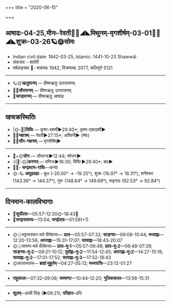 +++
title = "2020-06-15"

+++
## आषाढः-04-25,मीनः-रेवती🌛🌌◢◣मिथुनम्-मृगशीर्षम्-03-01🌌🌞◢◣शुक्रः-03-26🪐🌞सोमः
- Indian civil date: 1942-03-25, Islamic: 1441-10-23 Shawwāl
- संवत्सरः - शार्वरी
- वर्षसङ्ख्या 🌛- शकाब्दः 1942, विक्रमाब्दः 2077, कलियुगे 5121
___________________
- 🪐🌞**ऋतुमानम्** — ग्रीष्मऋतुः उत्तरायणम्
- 🌌🌞**सौरमानम्** — ग्रीष्मऋतुः उत्तरायणम्
- 🌛**चान्द्रमानम्** — ग्रीष्मऋतुः आषाढः
___________________


## खचक्रस्थितिः
- |🌞-🌛|**तिथिः** — कृष्ण-दशमी►29:40*; कृष्ण-एकादशी►  
- 🌌🌛**नक्षत्रम्** — रेवती►27:15*; अश्विनी► (मेषः)  
- 🌌🌞**सौर-नक्षत्रम्** — मृगशीर्षम्►  
___________________
- 🌛+🌞**योगः** — सौभाग्यः►12:44; शोभनः►  
- २|🌛-🌞|**करणम्** — वणिजः►16:30; विष्टिः►29:40*; बवः►  
- 🌌🌛- **चन्द्राष्टम-राशिः**—कन्या  
- 🌞-🪐 **अमूढग्रहाः** - बुधः (-20.00° → -19.25°), शुक्रः (16.97° → 18.31°), शनैश्चरः (143.36° → 144.37°), गुरुः (148.64° → 149.69°), मङ्गलः (92.53° → 92.84°)
___________________


## दिनमान-कालविभागाः
- 🌅**सूर्योदयः**—05:57-12:20🌞️-18:43🌇  
- 🌛**चन्द्रास्तमयः**—13:54; **चन्द्रोदयः**—01:59(+1)  
___________________
- 🌞⚝भट्टभास्कर-मते वीर्यवन्तः— **प्रातः**—05:57-07:32; **साङ्गवः**—09:08-10:44; **मध्याह्नः**—12:20-13:56; **अपराह्णः**—15:31-17:07; **सायाह्नः**—18:43-20:07  
- 🌞⚝सायण-मते वीर्यवन्तः— **प्रातः-मु॰1**—05:57-06:48; **प्रातः-मु॰2**—06:48-07:39; **साङ्गवः-मु॰2**—09:21-10:12; **पूर्वाह्णः-मु॰2**—11:54-12:45; **अपराह्णः-मु॰2**—14:27-15:18; **सायाह्नः-मु॰2**—17:01-17:52; **सायाह्नः-मु॰3**—17:52-18:43  
- 🌞कालान्तरम्— **ब्राह्मं मुहूर्तम्**—04:27-05:12; **मध्यरात्रिः**—23:12-01:27  
___________________
- **राहुकालः**—07:32-09:08; **यमघण्टः**—10:44-12:20; **गुलिककालः**—13:56-15:31  
___________________
- **शूलम्**—प्राची दिक् (►09:21); **परिहारः**–दधि  
___________________

